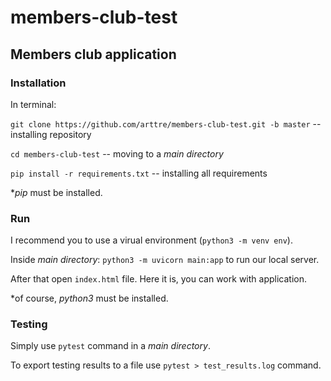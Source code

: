 # members-club-test

## Members club application

### Installation
In terminal:

```git clone https://github.com/arttre/members-club-test.git -b master``` -- installing repository

```cd members-club-test``` -- moving to a _main directory_

```pip install -r requirements.txt``` -- installing all requirements

*_pip_ must be installed.

### Run

I recommend you to use a virual environment (```python3 -m venv env```).

Inside _main directory_:
```python3 -m uvicorn main:app```
to run our local server.

After that open ```index.html``` file.
Here it is, you can work with application.

*of course, _python3_ must be installed.

### Testing

Simply use ```pytest``` command in a _main directory_.

To export testing results to a file use ```pytest > test_results.log``` command.
